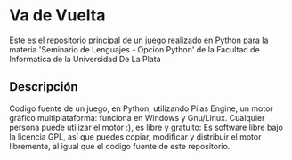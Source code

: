 # Va de Vuelta
  Este es el repositorio principal de un juego realizado en Python para la materia 'Seminario de Lenguajes - Opcion Python' de la Facultad de Informatica de la Universidad De La Plata


## Descripción

Codigo fuente de un juego, en Python, utilizando Pilas Engine, un motor gráfico multiplataforma: funciona en Windows y Gnu/Linux. Cualquier persona puede utilizar el motor :), es libre y gratuito: Es software libre bajo la licencia GPL, así que puedes copiar, modificar y distribuir el motor libremente, al igual que el codigo fuente de este repositorio.
